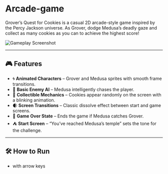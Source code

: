 # Arcade-game

Grover’s Quest for Cookies is a casual 2D arcade-style game inspired by the Percy Jackson universe. As Grover, dodge Medusa’s deadly gaze and collect as many cookies as you can to achieve the highest score!

![Gameplay Screenshot](assets/images/screenshot1.png)

---

## 🎮 Features

- 🌀 **Animated Characters** – Grover and Medusa sprites with smooth frame transitions.
- 🧠 **Basic Enemy AI** – Medusa intelligently chases the player.
- 🍪 **Collectible Mechanics** – Cookies appear randomly on the screen with a blinking animation.
- 🌒 **Screen Transitions** – Classic dissolve effect between start and game screens.
- 🚫 **Game Over State** – Ends the game if Medusa catches Grover.
- ⛺ **Start Screen** – “You’ve reached Medusa’s temple” sets the tone for the challenge.

---

## 🛠️ How to Run
- with arrow keys

